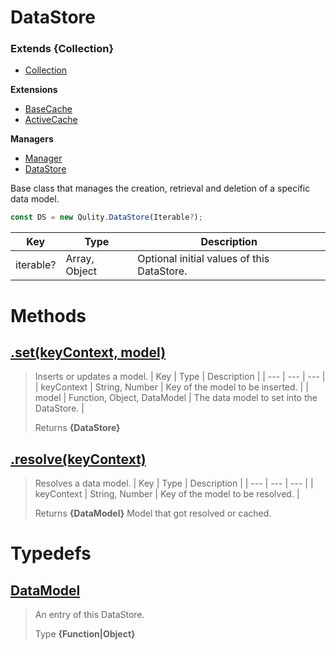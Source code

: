 
# DataStore
### Extends **{Collection}**

* [Collection](https://github.com/QSmally/Qulity/blob/master/Documentation/Collection.md)

**Extensions**
* [BaseCache](https://github.com/QSmally/Qulity/blob/master/Documentation/Cache.md)
* [ActiveCache](https://github.com/QSmally/Qulity/blob/master/Documentation/ActiveCache.md)

**Managers**
* [Manager](https://github.com/QSmally/Qulity/blob/master/Documentation/BaseManager.md)
* [DataStore](https://github.com/QSmally/Qulity/blob/master/Documentation/DataStore.md)

Base class that manages the creation, retrieval and deletion of a specific data model.
```js
const DS = new Qulity.DataStore(Iterable?);
```

| Key | Type | Description |
| --- | --- | --- |
| iterable? | Array, Object | Optional initial values of this DataStore. |



# Methods
## [.set(keyContext, model)](https://github.com/QSmally/Qulity/blob/master/lib/Managers/DataStore.js#L23)
> Inserts or updates a model.
> | Key | Type | Description |
> | --- | --- | --- |
> | keyContext | String, Number | Key of the model to be inserted. |
> | model | Function, Object, DataModel | The data model to set into the DataStore. |
>
> Returns **{DataStore}** 

## [.resolve(keyContext)](https://github.com/QSmally/Qulity/blob/master/lib/Managers/DataStore.js#L35)
> Resolves a data model.
> | Key | Type | Description |
> | --- | --- | --- |
> | keyContext | String, Number | Key of the model to be resolved. |
>
> Returns **{DataModel}** Model that got resolved or cached.

# Typedefs
## [DataModel](https://github.com/QSmally/Qulity/blob/master/lib/Managers/DataStore.js#L18)
> An entry of this DataStore.
>
> Type **{Function|Object}**
